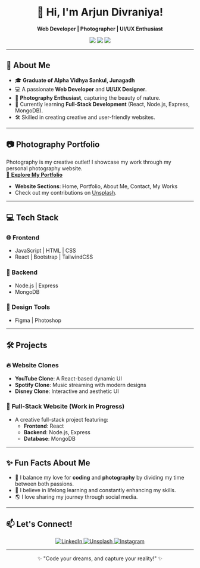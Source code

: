 <h1 align="center">👋 Hi, I'm Arjun Divraniya!</h1>
<p align="center">
  <b>Web Developer | Photographer | UI/UX Enthusiast</b>
</p>
<p align="center">
  <img src="https://img.shields.io/badge/Location-Junagadh%2C%20Gujarat-blue?style=flat-square">
  <img src="https://img.shields.io/badge/Skills-JavaScript%20%7C%20HTML%20%7C%20CSS-yellow?style=flat-square">
  <img src="https://img.shields.io/badge/Design%20Tool-Figma-red?style=flat-square">
</p>

---

## 🌟 About Me

- 🎓 **Graduate of Alpha Vidhya Sankul, Junagadh**  
- 💻 A passionate **Web Developer** and **UI/UX Designer**.  
- 🎨 **Photography Enthusiast**, capturing the beauty of nature.  
- 🌱 Currently learning **Full-Stack Development** (React, Node.js, Express, MongoDB).  
- 🛠️ Skilled in creating creative and user-friendly websites.  

---

## 📷 Photography Portfolio

Photography is my creative outlet! I showcase my work through my personal photography website.  
[📸 **Explore My Portfolio**](#)  
- **Website Sections**: Home, Portfolio, About Me, Contact, My Works  
- Check out my contributions on [Unsplash](https://unsplash.com/@arjun_01).  

---

## 💻 Tech Stack

### 🌐 Frontend
- JavaScript | HTML | CSS  
- React | Bootstrap | TailwindCSS  

### 🔗 Backend
- Node.js | Express  
- MongoDB  

### 🎨 Design Tools
- Figma | Photoshop  

---

## 🛠️ Projects

### 🔥 **Website Clones**
- **YouTube Clone**: A React-based dynamic UI  
- **Spotify Clone**: Music streaming with modern designs  
- **Disney Clone**: Interactive and aesthetic UI  

### 🎯 **Full-Stack Website (Work in Progress)**
- A creative full-stack project featuring:
  - **Frontend**: React
  - **Backend**: Node.js, Express
  - **Database**: MongoDB

---

## ✨ Fun Facts About Me

- 📸 I balance my love for **coding** and **photography** by dividing my time between both passions.  
- 🌱 I believe in lifelong learning and constantly enhancing my skills.  
- 🌎 I love sharing my journey through social media.  

---

## 📫 Let's Connect!

<p align="center">
  <a href="https://www.linkedin.com" target="_blank">
    <img src="https://img.shields.io/badge/LinkedIn-%230077B5.svg?style=for-the-badge&logo=linkedin&logoColor=white" alt="LinkedIn">
  </a>
  <a href="https://unsplash.com/@arjun_01" target="_blank">
    <img src="https://img.shields.io/badge/Unsplash-%23000000.svg?style=for-the-badge&logo=unsplash&logoColor=white" alt="Unsplash">
  </a>
  <a href="https://www.instagram.com/arjun__divraniya__/" target="_blank">
    <img src="https://img.shields.io/badge/Instagram-%23E4405F.svg?style=for-the-badge&logo=instagram&logoColor=white" alt="Instagram">
  </a>
</p>

---

<p align="center">✨ "Code your dreams, and capture your reality!" ✨</p>
